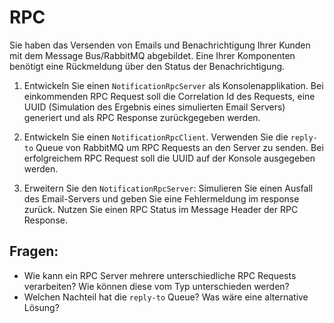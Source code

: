 # RPC

Sie haben das Versenden von Emails und Benachrichtigung Ihrer Kunden mit dem Message Bus/RabbitMQ abgebildet. Eine Ihrer Komponenten benötigt eine Rückmeldung über den Status der Benachrichtigung.

1. Entwickeln Sie einen `NotificationRpcServer` als Konsolenapplikation.  Bei einkommenden RPC Request soll die Correlation Id des Requests, eine UUID (Simulation des Ergebnis eines simulierten Email Servers) generiert und als RPC Response zurückgegeben werden. 

2. Entwickeln Sie einen `NotificationRpcClient`. Verwenden Sie die `reply-to` Queue von RabbitMQ um RPC Requests an den Server zu senden. Bei erfolgreichem RPC Request soll die UUID auf der Konsole ausgegeben werden.

3. Erweitern Sie den `NotificationRpcServer`: Simulieren Sie einen Ausfall des Email-Servers und geben Sie eine Fehlermeldung im response zurück. Nutzen Sie einen RPC Status im Message Header der RPC Response.

## Fragen:
- Wie kann ein RPC Server mehrere unterschiedliche RPC Requests verarbeiten? Wie können diese vom Typ unterschieden werden?
- Welchen Nachteil hat die `reply-to` Queue? Was wäre eine alternative Lösung?
